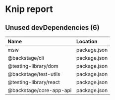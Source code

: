 # Knip report

## Unused devDependencies (6)

| Name                    | Location     |
|:------------------------|:-------------|
| msw                     | package.json |
| @backstage/cli          | package.json |
| @testing-library/dom    | package.json |
| @backstage/test-utils   | package.json |
| @testing-library/react  | package.json |
| @backstage/core-app-api | package.json |

